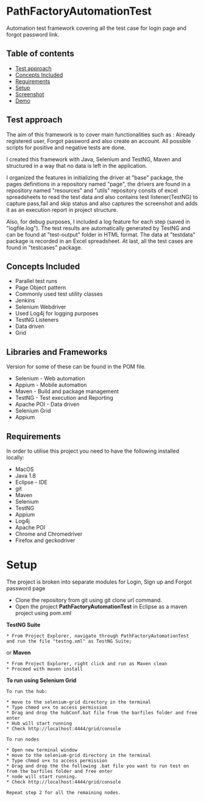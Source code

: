 # PathFactoryAutomationTest
Automation test framework covering all the test case for login page and forgot password link.

## Table of contents
* [Test approach](#test-approach)
* [Concepts Included](#concepts-included)
* [Requirements](#requirements)
* [Setup](#setup)
* [Screenshot](#screenshot)
* [Demo](#demo)

## Test approach

The aim of this framework is to cover main functionalities such as : Already registered user, Forgot password and also create an account. All possible scripts for positive and negative tests are done.

I created this framework with Java, Selenium and TestNG, Maven and structured in a way that no data is left in the application. 

I organized the features in initializing the driver at "base" package, the pages definitions in a repository named "page", the drivers are found in a repository named "resources" and "utils" repository consits of excel spreadsheets to read the test data and also contains test listener(TestNG) to capture pass,fail and skip status and also captures the screenshot and adds it as an execution report in project structure. 

Also, for debug purposes, I included a log feature for each step (saved in "logfile.log"). The test results are automatically generated by TestNG and can be found at "test-output" folder in HTML format. The data at "testdata" package is recorded in an Excel spreadsheet. At last, all the test cases are found in "testcases" package.

## Concepts Included

* Parallel test runs
* Page Object pattern
* Commonly used test utility classes
* Jenkins
* Selenium Webdriver
* Used Log4j for logging purposes
* TestNG Listeners
* Data driven
* Grid

## Libraries and Frameworks
Version for some of these can be found in the POM file.

* Selenium - Web automation
* Appium - Mobile automation
* Maven - Build and package management
* TestNG - Test execution and Reporting
* Apache POI - Data driven
* Selenium Grid
* Appium

## Requirements

In order to utilise this project you need to have the following installed locally:

* MacOS
* Java 1.8
* Eclipse - IDE
* git
* Maven 
* Selenium
* TestNG
* Appium
* Log4j
* Apache POI
* Chrome and Chromedriver 
* Firefox and geckodriver 


# Setup


The project is broken into separate modules for Login, Sign up and Forgot password page

* Clone the repository from git using git clone url command.
* Open the project **PathFactoryAutomationTest** in Eclipse as a maven project using pom.xml

**TestNG Suite**

```
* From Project Explorer, navigate through PathFactoryAutomationTest and run the file "testng.xml" as TestNG Suite;
```
or
**Maven**

```
* From Project Explorer, right click and run as Maven clean
* Proceed with maven install
```
 
**To run using Selenium Grid**

```
To run the hub:

* move to the selenium-grid directory in the terminal
* Type chmod u+x to access permission
* Drag and drop the hubConf.bat file from the barfiles folder and free enter
* Hub will start running 
* Check http://localhost:4444/grid/console

To run nodes

* Open new terminal window
* move to the selenium-grid directory in the terminal
* Type chmod u+x to access permission
* Drag and drop the the following .bat file you want to run test on from the barfiles folder and free enter
* node will start running.
* Check http://localhost:4444/grid/console

Repeat step 2 for all the remaining nodes.
```
